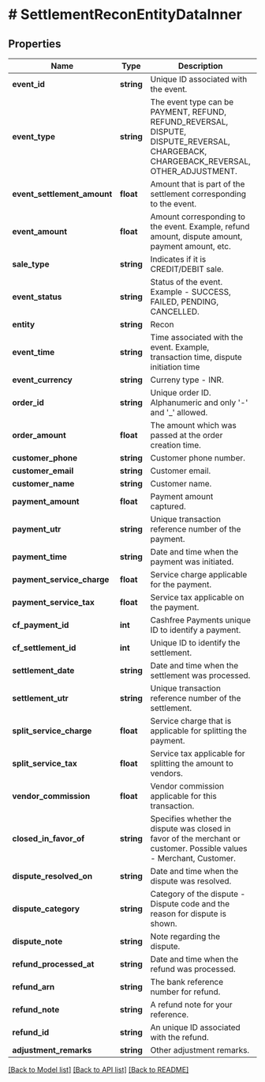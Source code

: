 # # SettlementReconEntityDataInner

## Properties

Name | Type | Description | Notes
------------ | ------------- | ------------- | -------------
**event_id** | **string** | Unique ID associated with the event. | [optional]
**event_type** | **string** | The event type can be PAYMENT, REFUND, REFUND_REVERSAL, DISPUTE, DISPUTE_REVERSAL, CHARGEBACK, CHARGEBACK_REVERSAL, OTHER_ADJUSTMENT. | [optional]
**event_settlement_amount** | **float** | Amount that is part of the settlement corresponding to the event. | [optional]
**event_amount** | **float** | Amount corresponding to the event. Example, refund amount, dispute amount, payment amount, etc. | [optional]
**sale_type** | **string** | Indicates if it is CREDIT/DEBIT sale. | [optional]
**event_status** | **string** | Status of the event. Example - SUCCESS, FAILED, PENDING, CANCELLED. | [optional]
**entity** | **string** | Recon | [optional]
**event_time** | **string** | Time associated with the event. Example, transaction time, dispute initiation time | [optional]
**event_currency** | **string** | Curreny type - INR. | [optional]
**order_id** | **string** | Unique order ID. Alphanumeric and only &#39;-&#39; and &#39;_&#39; allowed. | [optional]
**order_amount** | **float** | The amount which was passed at the order creation time. | [optional]
**customer_phone** | **string** | Customer phone number. | [optional]
**customer_email** | **string** | Customer email. | [optional]
**customer_name** | **string** | Customer name. | [optional]
**payment_amount** | **float** | Payment amount captured. | [optional]
**payment_utr** | **string** | Unique transaction reference number of the payment. | [optional]
**payment_time** | **string** | Date and time when the payment was initiated. | [optional]
**payment_service_charge** | **float** | Service charge applicable for the payment. | [optional]
**payment_service_tax** | **float** | Service tax applicable on the payment. | [optional]
**cf_payment_id** | **int** | Cashfree Payments unique ID to identify a payment. | [optional]
**cf_settlement_id** | **int** | Unique ID to identify the settlement. | [optional]
**settlement_date** | **string** | Date and time when the settlement was processed. | [optional]
**settlement_utr** | **string** | Unique transaction reference number of the settlement. | [optional]
**split_service_charge** | **float** | Service charge that is applicable for splitting the payment. | [optional]
**split_service_tax** | **float** | Service tax applicable for splitting the amount to vendors. | [optional]
**vendor_commission** | **float** | Vendor commission applicable for this transaction. | [optional]
**closed_in_favor_of** | **string** | Specifies whether the dispute was closed in favor of the merchant or customer. Possible values - Merchant, Customer. | [optional]
**dispute_resolved_on** | **string** | Date and time when the dispute was resolved. | [optional]
**dispute_category** | **string** | Category of the dispute - Dispute code and the reason for dispute is shown. | [optional]
**dispute_note** | **string** | Note regarding the dispute. | [optional]
**refund_processed_at** | **string** | Date and time when the refund was processed. | [optional]
**refund_arn** | **string** | The bank reference number for refund. | [optional]
**refund_note** | **string** | A refund note for your reference. | [optional]
**refund_id** | **string** | An unique ID associated with the refund. | [optional]
**adjustment_remarks** | **string** | Other adjustment remarks. | [optional]

[[Back to Model list]](../../README.md#models) [[Back to API list]](../../README.md#endpoints) [[Back to README]](../../README.md)

